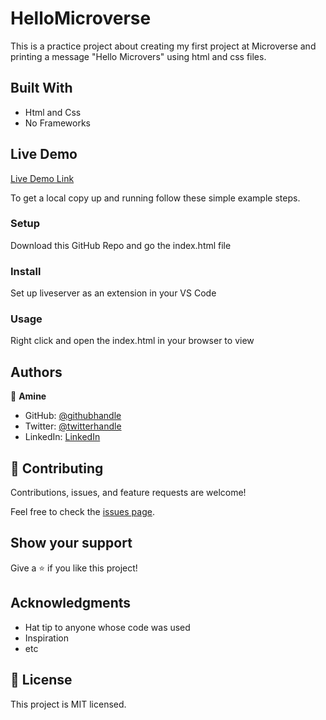 # HelloMicroverse

This is a practice project about creating my first project at Microverse and printing a message "Hello Microvers" using html and css files.

## Built With

- Html and Css
- No Frameworks


## Live Demo

[Live Demo Link](https://livedemo.com)

To get a local copy up and running follow these simple example steps.

### Setup
Download this GitHub Repo and go the index.html file
### Install
Set up liveserver as an extension in your VS Code
### Usage
Right click and open the index.html in your browser to view

## Authors

👤 **Amine**

- GitHub: [@githubhandle](https://github.com/medaminedev66)
- Twitter: [@twitterhandle](https://twitter.com/eedmakula)
- LinkedIn: [LinkedIn](https://www.linkedin.com/in/mohammed-amine-smahi-1b8615187)


## 🤝 Contributing

Contributions, issues, and feature requests are welcome!

Feel free to check the [issues page](../../issues/).

## Show your support

Give a ⭐️ if you like this project!

## Acknowledgments

- Hat tip to anyone whose code was used
- Inspiration
- etc

## 📝 License

This project is MIT licensed.